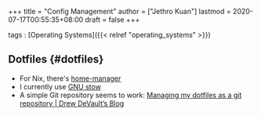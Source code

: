 +++
title = "Config Management"
author = ["Jethro Kuan"]
lastmod = 2020-07-17T00:55:35+08:00
draft = false
+++

tags
: [Operating Systems]({{< relref "operating_systems" >}})

## Dotfiles {#dotfiles}

- For Nix, there's [home-manager](https://github.com/rycee/home-manager)
- I currently use [GNU stow](https://www.gnu.org/software/stow/)
- A simple Git repository seems to work: [Managing my dotfiles as a git repository | Drew DeVault’s Blog](https://drewdevault.com/2019/12/30/dotfiles.html)
